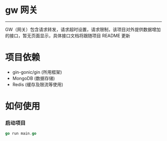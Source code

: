 # gw 网关

---
GW（网关）包含请求转发，请求超时设置，请求限制，该项目对外提供数据增加的接口，暂无页面显示，具体接口文档将跟随项目 README 更新

# 项目依赖
- gin-gonic/gin (所用框架)
- MongoDB (数据存储)
- Redis (缓存及限流等使用)

# 如何使用
### 启动项目
```go
go run main.go
```
